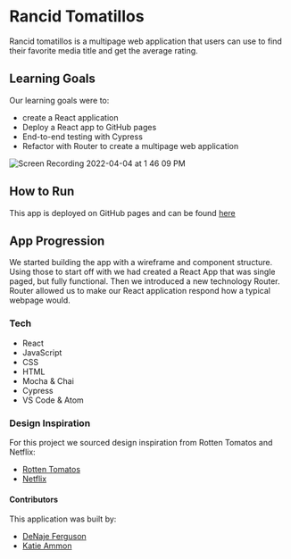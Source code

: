 # Rancid Tomatillos
 Rancid tomatillos is a multipage web application that users can use to find their favorite media title and get the average rating.

## Learning Goals
  Our learning goals were to:
   - create a React application 
   - Deploy a React app to GitHub pages
   - End-to-end testing with Cypress
   - Refactor with Router to create a multipage web application 

![Screen Recording 2022-04-04 at 1 46 09 PM](https://user-images.githubusercontent.com/20838033/161623064-44ae8da8-2375-4174-9809-a771746a0ef2.gif)



## How to Run
  This app is deployed on GitHub pages and can be found [here](https://romeslayer.github.io/rancidTomatillos/)

## App Progression

We started building the app with a wireframe and component structure. Using those to start off with we had created a React App that was single paged, but fully functional. Then we introduced a new technology Router. Router allowed us to make our React application respond how a typical webpage would.


### Tech
- React
- JavaScript
- CSS
- HTML
- Mocha & Chai
- Cypress
- VS Code & Atom


### Design Inspiration
For this project we sourced design inspiration from Rotten Tomatos and Netflix:

- [Rotten Tomatos](https://www.google.com/search?q=rotten+tomatoes&oq=rotten+tomatoes&aqs=chrome.0.69i59j0i131i433j0i433i512j0i512l2j0i433i512j0i131i433j0i433i512j0i131i433.2950j0j4&sourceid=chrome&ie=UTF-8)
- [Netflix](https://www.netflix.com/browse)

#### Contributors
This application was built by:
- [DeNaje Ferguson](https://github.com/Romeslayer)
- [Katie Ammon](https://github.com/kammon10)

